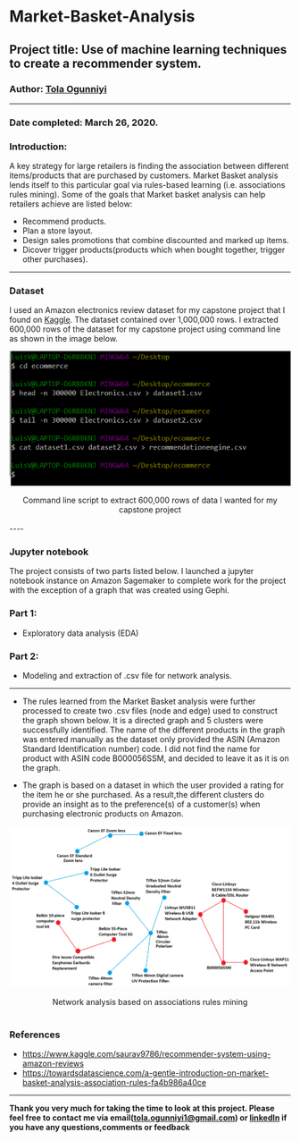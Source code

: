 # Market-Basket-Analysis

## Project title: Use of machine learning techniques to create a recommender system.

### Author: [Tola Ogunniyi](https://www.linkedin.com/in/tolaogunniyi/)
----

### Date completed: March 26, 2020.

### Introduction:
A key strategy for large retailers is finding the association between different items/products that are purchased by customers. Market Basket analysis lends itself to this particular goal via rules-based learning (i.e. associations rules mining).
Some of the goals that Market basket analysis can help retailers achieve are listed below:
- Recommend products.
- Plan a store layout. 
- Design sales promotions that combine discounted and marked up items.
- Dicover trigger products(products which when bought together, trigger other purchases). 
----

### Dataset
 I used an Amazon electronics review dataset for my capstone project that I found on [Kaggle](https://www.kaggle.com/saurav9786/amazon-product-reviews). The dataset contained over 1,000,000 rows. I extracted 600,000 rows of the dataset for my capstone project using command line as shown in the image below.

![top terms](images/command_line.png)
<div align="center"> Command line script to extract 600,000 rows of data I wanted for my capstone project</div>
<br>
----

### Jupyter notebook 
The project consists of two parts listed below. I launched a jupyter notebook instance on Amazon Sagemaker to complete work for the project with the exception of a graph that was created using Gephi.

### Part 1: 
 - Exploratory data analysis (EDA) 

### Part 2:
 - Modeling and extraction of .csv file for network analysis.
 ----
 
- The rules learned from the Market Basket analysis were further processed to create two .csv files (node and edge) used to construct the graph shown below. It is a directed graph and 5 clusters were successfully identified. The name of the different products in the graph was entered manually as the dataset only provided the ASIN (Amazon Standard Identification number) code. I did not find the name for product with ASIN code B000056SSM, and decided to leave it as it is on the graph. 

- The graph is based on a dataset in which the user provided a rating for the item he or she purchased. As a result,the different clusters do provide an insight as to the preference(s) of a customer(s) when purchasing electronic products on Amazon.

![top terms](images/network_analysis.png)
<div align="center"> Network analysis based on associations rules mining</div>
<br> 



### References
- https://www.kaggle.com/saurav9786/recommender-system-using-amazon-reviews
- https://towardsdatascience.com/a-gentle-introduction-on-market-basket-analysis-association-rules-fa4b986a40ce

---

<strong>Thank you very much for taking the time to look at this project. Please feel free to contact me via 
email(tola.ogunniyi1@gmail.com) or [linkedIn](https://www.linkedin.com/in/tolaogunniyi/) if you have any 
questions,comments or feedback</strong>
